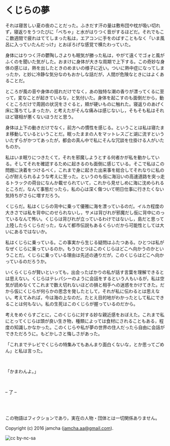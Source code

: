 # くじらの夢

それは寝苦しい夏の夜のことだった。ふきだす汗の量は敷布団や枕が吸い切れず，寝返りをうつたびに「べちゃ」と水がはりつく音がするほどだ。それでもここ数週間で疲れはててしまった私は，エアコンに手をのばすこともなく「いま風呂に入っていたんだっけ」とおぼろげな感覚で横たわっていた。  

身体にはりつく汗の鬱陶しさよりも眠気が勝った私は，やがて遠くでゴォと風がふくのを聞いた気がした。おまけに身体が大きな周期で上下する。この奇妙な身体の感じは，熱を出したときのめまいの様子に近い。ついに熱中症になってしまったか，と妙に冷静な気分なのもおかしな話だが，人間が危険なときにはよくあることだ。  

ところが風の音や身体の揺れだけでなく，あの独特な潮の香りが漂ってくるに至って，変なことが起きているな，と気付いた。身体を起こすのも面倒だから，動くところだけで周囲の状況をさぐると，頬が硬いものに触れた。寝返りのあげく床に落ちてしまったか，と考えたがそんな痛みは感じないし，そもそも私はそれほど寝相が悪くないほうだと思う。  

身体は上下の動きだけでなく，前方への慣性を感じる。ということは私は寝たまま移動しているということだ。眠ったままの人をマットレスごと湖に流すといういたずらがかつてあったが，都会の真ん中で私にそんな冗談を仕掛ける人がいたものか。  

私はいま眠りにつきたくて，それを邪魔しようとする何者かが私を動かしている。そしてそれを確認するために起きるのも面倒に感じている。そこで私はこの問題に決着をつけるべく，これまで身に起きた出来事を総合してそれなりに私の心が耐えられるような考えに至った。というのも仮に海沿いの高速道路を突っ走るトラックの荷台になんか載せられていて，これから見せしめに海に沈められるところだ，なんて事態だったら，私の心は深く傷ついて明日仕事に行きたくない気持ちがさらに増すだろう。  

くじらだ。私はくじらの背中に乗って優雅に海を漂っているのだ。イルカ程度の大きさでは私を背中にのせられないし，サメは背びれが邪魔だし仮に背中にのっているなんて怖い。くじらは背びれが立っているわけではないし，島だと思って上陸したらくじらだった，なんて都市伝説もあるくらいだから可能性としては大いにあるではないか。  

私はくじらに乗っている。この事実から生じる疑問はふたつある。ひとつは私がなぜくじらに乗っているのか。もうひとつはこのくじらはどこへ向かうのかということだ。くじらに乗っている理由は先述の通りだが，このくじらはどこへ向かっているのだろうか。  

いくらくじらが賢いといっても，出会ったばかりの私が話す言葉を理解できるとは思えない。くじらはテレパシーのように会話をするという人もいるが，私は空気が読めなくてこれまで数え切れないほどの損と相手への迷惑をかけてきた。だから仮にくじらが何らかの思念を発したとして，それが私に伝わるとは思えない。考えてみれば，今は海の上なのだ。たとえ目的地がわかったとして私にできることは何もない。私の生死はこのくじらが握っているのだから。  

考えをめぐらすごとに，このくじらに対する妙な親近感をおぼえた。これまで私にとってくじらは頭が良い生き物，種類によっては食材にされることもある，程度の知識しかなかった。このくじらや私が夢の世界の住人だったら自由に会話ができただろうに。もどかしさと悔しさがあった。  

「これまでテレビでくじらの特集みてもあんまり面白くないな，とか思ってごめん」と私は言った。  

<br>  

「かまわんよ。」  

<br>  

&#x2013; 了 &#x2013;  

<br>  
<br>  

この物語はフィクションであり，実在の人物・団体とは一切関係ありません。  

Copyright (c) 2016 jamcha (jamcha.aa@gmail.com).  

![cc by-nc-sa](http://i.creativecommons.org/l/by-nc-sa/4.0/88x31.png)
